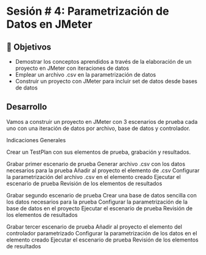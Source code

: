 # Sesión # 4: Parametrización de Datos en JMeter

## :dart: Objetivos

- Demostrar los conceptos aprendidos a través de la elaboración de un proyecto en JMeter con iteraciones de datos
- Emplear un archivo .csv en la parametrización de datos
- Construir un proyecto con JMeter para incluir set de datos desde bases de datos


## Desarrollo

Vamos a construir un proyecto en JMeter con 3 escenarios de prueba cada uno con una iteración de datos por archivo, base de datos y controlador.

Indicaciones Generales

Crear un TestPlan con sus elementos de prueba, grabación y resultados.

Grabar primer escenario de prueba
Generar archivo .csv con los datos necesarios para la prueba
Añadir al proyecto el elemento de .csv
Configurar la parametrización del archivo .csv en el elemento creado
Ejecutar el escenario de prueba
Revisión de los elementos de resultados

Grabar segundo escenario de prueba
Crear una base de datos sencilla con los datos necesarios para la prueba
Configurar la parametrización de la base de datos en el proyecto
Ejecutar el escenario de prueba
Revisión de los elementos de resultados

Grabar tercer escenario de prueba
Añadir al proyecto el elemento del controlador parametrizado
Configurar la parametrización de los datos en el elemento creado
Ejecutar el escenario de prueba
Revisión de los elementos de resultados
